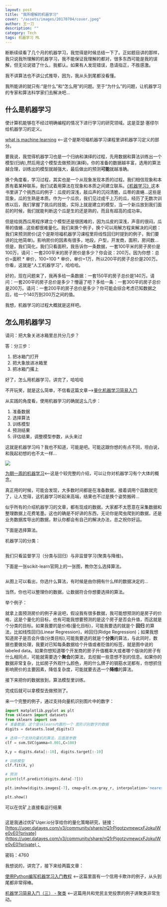 ```yaml
---
layout: post
title: "我所理解的机器学习"
cover: "/assets/images/20170704/cover.jpeg"
author: 王一刀
description: ""
category: Tech
tags: 机器学习 ML
---
```


断断续续看了几个月的机器学习，我觉得是时候总结一下了。正如题目讲的那样，我只说我所理解的机器学习，我不能保证我理解的都对，很多东西可能是我的误解，但无论说错了什么，我都认。如果有人发现错误，恳请指正，不胜感激。

我不讲算法也不讲公式推导，因为，我从头到尾都没看懂。

我所能讲的就只有:“是什么”和“怎么用”的问题。至于“为什么”的问题，让机器学习的专家和算法科学家们去解决吧...

## 什么是机器学习 ##

使计算机能够在不经过明确编程的情况下进行学习的研究领域。这是亚瑟·塞缪尔给机器学习的定义。

[what is machine learning](https://www.coursera.org/learn/machine-learning/lecture/PNeuX/what-is-machine-learning "what is machine learning") <--这个是斯坦福机器学习课程里讲机器学习定义的部分。

要我说，我觉得机器学习也是一个归纳和演绎的过程，先用数据和算法训练出一个模型(归纳),然后用这个模型去做预测(演绎)。你的准备的数据越丰富，选用的算法越合理，训练出的模型就越强大，最后做出的预测**可能**就越准确。

换个角度看，学习过程，其实也是一个从现象发现本质的过程。我们相信现象和本质有着某种联系，我们试着用算法在现象和本质之间建立联系。[《机器学习》](https://book.douban.com/subject/26708119/ "机器学习")这本书里讲了个挑西瓜的例子：瓜皮的深浅，敲瓜声的沉闷清脆，瓜蒂的直蜷...这些是现象，瓜的生熟是本质。作为一个瓜农，我们见过成千上万的瓜，经历了无数次训练以后，我们掌握了挑瓜的技能，实际上就是建立的模型，当一个新瓜放到我们面前的时候，我们就能判断这个瓜是生的还是熟的，而且有超高的成功率。

但是给挑西瓜用程序建立个模型还是很困难的，因为瓜皮的深浅，声音的很闷，瓜蒂的值蜷...这些都很难量化。我们来换个例子，换个可以用解方程来解决的问题：我们来预测房价(这个是斯坦福机器学习课程里将线性回归时提到的例子，我们要讲的比他简单)。影响房价的因素有很多，地段，户型，开发商，面积，房间数...但是，我们简化，我们只看面积，我告诉你一条数据，一套100平米的房子房价是100万，请问：一套200平米的房子房价是多少？你会说：200万。因为你想：总价=面积 * 单价，100=100 * 单价，单价=1万，所以200平的房子总价是200万。你看，这就是“人工机器学习”，哈哈哈。

好的，现在问题来了，我再多给一条数据：一套150平的房子总价是140万。请问：一套200平的房子总价是多少？懵逼了吧？多给一条：一套300平的房子总价是200万。请问：一套200平的房子总价是多少？你可能会综合考虑已知数据之后，给一个140万到200万之间的值。

我想，机器学习的过程大概就是这样吧。


## 怎么用机器学习 ##

请问：把大象关进冰箱里总共分几步？

答：分三步：

1. 把冰箱门打开
2. 把大象放进冰箱里
3. 把冰箱门撂上

好了，怎么用机器学习，讲完了，哈哈哈

不开玩笑，就是这么简单，不信看这篇文章-->[量化机器学习简易入门](https://uqer.datayes.com/v3/community/share/58f48343271e3b0054da05e8)

从实践的角度看，使用机器学习的确就这么几步：

1. 准备数据
2. 选择算法
3. 训练模型
4. 预测结果
5. 评估结果，调整模型参数，从头来过

这就是机器学习吗？我也不知道，可能是吧。可能这跟你想的有点不同，坦白说，和我起初想的也不太一样...

![](/assets/images/20170704/machineLearning.png)

[为期一周的机器学习](http://blog.jobbole.com/110684/)<--这是个较完整的介绍，可以让你对机器学习有个大体的概念。

真正用的时候，可能会发现，大多数时间都是在准备数据，接着调用个函数就完了，让人觉得，这机器学习听起来高端，结果也不过是换个姿势搬砖...

似乎所有的介绍机器学习的文章，都有现成的数据，大家都不太愿意在采集数据和整理数据上花费笔墨。这也的确是不好讲的东西，无论你是爬虫爬到的数据，还是业务数据库导出的数据，默认你都会有自己的解决办法，总之祝你好运。

下面是选择算法。

机器学习的分类：

![<img src="/assets/images/20170704/mlcategory.png"  />](/assets/images/20170704/mlcategory.png)

我们只看监督学习（分类与回归）与非监督学习(聚类与降维)。

下面是一张scikit-learn官网上的一张图，教你怎么选择算法。

![<img src="/assets/images/20170704/scikit-learn.png"  />](/assets/images/20170704/scikit-learn.png)

从图上可以看出，你选什么算法，有时候是由你拥有什么样的数据决定的...

当然，你也可以整理你的数据，让数据符合你想要选择的算法。

举个例子：

就拿上面预测房价的例子来说吧，假设我有很多数据，我可能想预测的是房子的价格，这是个量化的目标，也有可能我想要预测的是这个房子是否会升值，而这就是个分类的目标。如果我要的是价格(量化目标)，可能我要选的就是个 **回归** 的算法，比如线性回归(Linear Regression)，岭回归(Ridge Regression)；如果我想知道房子是否会升值(分类目标),可能我要选的就是个**分类**的算法，与此同时，数据也要做处理，我要对已知每条数据给个升值或者贬值的标签，就是图中说的labeled data。如果你想知道哪个开发商的房子升值概率大或者哪个版块的房子有什么相同点，可能就需要选个**聚合**的算法，去挖掘一些意想不到的信息。如果你的数据非常复杂，比如房子外观什么颜色，用的什么牌子的钢筋水泥都有，你想抓住影响房价的主要因素，降低复杂度，可能就要去选一个**降维**的算法。

接下来把你的数据放到，算法模型里训练。

完成后就可以拿模型去做预测了。

来一个完整的例子，通过支持向量机识别图片中的数字：


``` python
import matplotlib.pyplot as plt
from sklearn import datasets
from sklearn import svm
# 准备数据，这个是sklearn内置的一个 图形识别数字的数据
digits = datasets.load_digits()

# 选择一个支持向量机的算法，后面是参数
clf = svm.SVC(gamma=0.001,C=100)

X,y = digits.data[:-10], digits.target[:-10]

# 训练模型
clf.fit(X, y)

# 预测
print(clf.predict(digits.data[-7]))

plt.imshow(digits.images[-7], cmap=plt.cm.gray_r, interpolation='nearest')

plt.show()
```

可以在优矿上直接看运行结果

![<img src="/assets/images/20170704/mltest.png"  />](/assets/images/20170704/mltest.png)

这是我通过优矿Uqer.io分享给你的量化策略研究，链接：[https://uqer.datayes.com/v3/community/share/nQ1rPigotzvmewcxFJokuIWe0vE0?private](https://uqer.datayes.com/v3/community/share/nQ1rPigotzvmewcxFJokuIWe0vE0?private)；

密码：4760


我想说的，讲完了，接下来给两篇文章：

[使用Python编写机器学习入门教程](http://www.infoq.com/cn/articles/ml-intro-python) <--这篇里面有一个信用卡欺诈的例子，从头到尾都非常得棒。

[机器学习简易入门（三） - 聚类](http://www.cnblogs.com/kylinlin/p/5299078.html) <--这篇用共和党民主党投票的例子讲聚类非常生动。